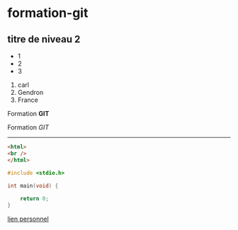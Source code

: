 # formation-git


## titre de niveau 2

+ 1
+ 2
+ 3


1. carl
2. Gendron
3. France

Formation **GIT**

Formation *GIT*

___

```html
<html>
<br />
</html>
```


```c
#include <stdio.h>

int main(void) {
   
    return 0;
}
```

[lien personnel](http://google.ca)
